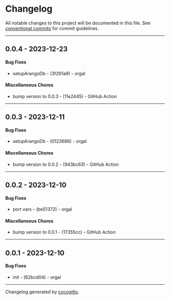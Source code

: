 # Changelog
All notable changes to this project will be documented in this file. See [conventional commits](https://www.conventionalcommits.org/) for commit guidelines.

- - -
## 0.0.4 - 2023-12-23
#### Bug Fixes
- setupArangoDb - (3f261a9) - orgal
#### Miscellaneous Chores
- bump version to 0.0.3 - (11e2445) - GitHub Action
- - -

## 0.0.3 - 2023-12-11
#### Bug Fixes
- setupArangoDb - (0123686) - orgal
#### Miscellaneous Chores
- bump version to 0.0.2 - (943bc63) - GitHub Action
- - -

## 0.0.2 - 2023-12-10
#### Bug Fixes
- port vars - (be51372) - orgal
#### Miscellaneous Chores
- bump version to 0.0.1 - (17355cc) - GitHub Action
- - -

## 0.0.1 - 2023-12-10
#### Bug Fixes
- init - (62bcd04) - orgal
- - -

Changelog generated by [cocogitto](https://github.com/cocogitto/cocogitto).